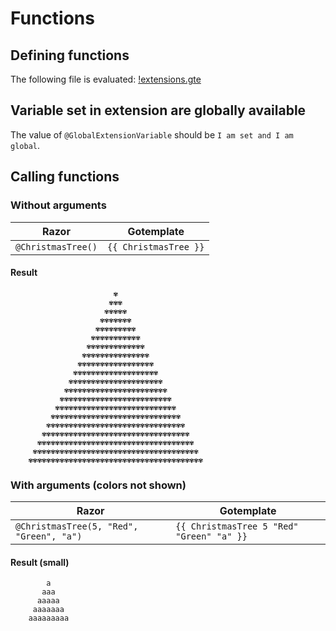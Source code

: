 # Functions

## Defining functions

The following file is evaluated: [!extensions.gte](!extensions.gte)

## Variable set in extension are globally available

The value of `@GlobalExtensionVariable` should be `I am set and I am global`.

## Calling functions

### Without arguments

| Razor | Gotemplate
| ---   | ---
| ```@ChristmasTree()``` | ```{{ ChristmasTree }}```

#### Result

```text
                       ✾
                      ✾✾✾
                     ✾✾✾✾✾
                    ✾✾✾✾✾✾✾
                   ✾✾✾✾✾✾✾✾✾
                  ✾✾✾✾✾✾✾✾✾✾✾
                 ✾✾✾✾✾✾✾✾✾✾✾✾✾
                ✾✾✾✾✾✾✾✾✾✾✾✾✾✾✾
               ✾✾✾✾✾✾✾✾✾✾✾✾✾✾✾✾✾
              ✾✾✾✾✾✾✾✾✾✾✾✾✾✾✾✾✾✾✾
             ✾✾✾✾✾✾✾✾✾✾✾✾✾✾✾✾✾✾✾✾✾
            ✾✾✾✾✾✾✾✾✾✾✾✾✾✾✾✾✾✾✾✾✾✾✾
           ✾✾✾✾✾✾✾✾✾✾✾✾✾✾✾✾✾✾✾✾✾✾✾✾✾
          ✾✾✾✾✾✾✾✾✾✾✾✾✾✾✾✾✾✾✾✾✾✾✾✾✾✾✾
         ✾✾✾✾✾✾✾✾✾✾✾✾✾✾✾✾✾✾✾✾✾✾✾✾✾✾✾✾✾
        ✾✾✾✾✾✾✾✾✾✾✾✾✾✾✾✾✾✾✾✾✾✾✾✾✾✾✾✾✾✾✾
       ✾✾✾✾✾✾✾✾✾✾✾✾✾✾✾✾✾✾✾✾✾✾✾✾✾✾✾✾✾✾✾✾✾
      ✾✾✾✾✾✾✾✾✾✾✾✾✾✾✾✾✾✾✾✾✾✾✾✾✾✾✾✾✾✾✾✾✾✾✾
     ✾✾✾✾✾✾✾✾✾✾✾✾✾✾✾✾✾✾✾✾✾✾✾✾✾✾✾✾✾✾✾✾✾✾✾✾✾
    ✾✾✾✾✾✾✾✾✾✾✾✾✾✾✾✾✾✾✾✾✾✾✾✾✾✾✾✾✾✾✾✾✾✾✾✾✾✾✾
```

### With arguments (colors not shown)

| Razor | Gotemplate
| ---   | ---
| ```@ChristmasTree(5, "Red", "Green", "a")``` | ```{{ ChristmasTree 5 "Red" "Green" "a" }}```

#### Result (small)

```text
        a
       aaa
      aaaaa
     aaaaaaa  
    aaaaaaaaa
```
